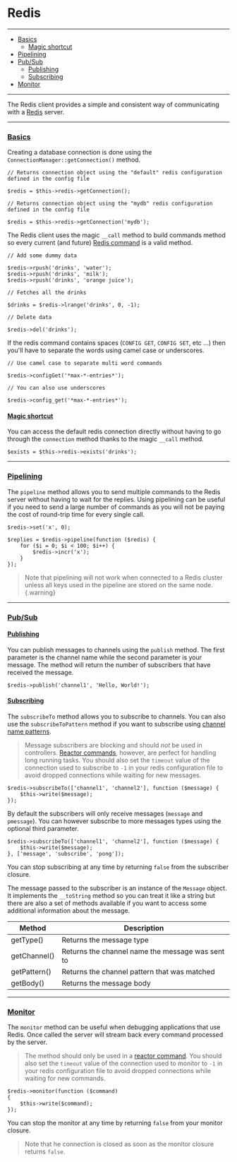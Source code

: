 # Redis

--------------------------------------------------------

* [Basics](#basics)
	- [Magic shortcut](#basics:magic_shortcut)
* [Pipelining](#pipelining)
* [Pub/Sub](#pub_sub)
	- [Publishing](#pub_sub:publishing)
	- [Subscribing](#pub_sub:subscribing)
* [Monitor](#monitor)

--------------------------------------------------------

The Redis client provides a simple and consistent way of communicating with a [Redis](https://redis.io) server.

--------------------------------------------------------

### <a id="basics" href="#basics">Basics</a>

Creating a database connection is done using the `ConnectionManager::getConnection()` method.

```
// Returns connection object using the "default" redis configuration defined in the config file

$redis = $this->redis->getConnection();

// Returns connection object using the "mydb" redis configuration defined in the config file

$redis = $this->redis->getConnection('mydb');
```

The Redis client uses the magic `__call` method to build commands method so every current (and future) [Redis command](https://redis.io/commands) is a valid method.

```
// Add some dummy data

$redis->rpush('drinks', 'water');
$redis->rpush('drinks', 'milk');
$redis->rpush('drinks', 'orange juice');

// Fetches all the drinks

$drinks = $redis->lrange('drinks', 0, -1);

// Delete data

$redis->del('drinks');
```

If the redis command contains spaces (`CONFIG GET`, `CONFIG SET`, etc ...) then you'll have to separate the words using camel case or underscores.

```
// Use camel case to separate multi word commands

$redis->configGet('*max-*-entries*');

// You can also use underscores

$redis->config_get('*max-*-entries*');
```

#### <a id="usage:magic_shortcut" href="#usage:magic_shortcut">Magic shortcut</a>

You can access the default redis connection directly without having to go through the `connection` method thanks to the magic `__call` method.

```
$exists = $this->redis->exists('drinks');
```

--------------------------------------------------------

### <a id="pipelining" href="#pipelining">Pipelining</a>

The `pipeline` method allows you to send multiple commands to the Redis server without having to wait for the replies. Using pipelining can be useful if you need to send a large number of commands as you will not be paying the cost of round-trip time for every single call.

```
$redis->set('x', 0);

$replies = $redis->pipeline(function ($redis) {
	for ($i = 0; $i < 100; $i++) {
		$redis->incr('x');
	}
});
```

> Note that pipelining will not work when connected to a Redis cluster unless all keys used in the pipeline are stored on the same node.
{.warning}

--------------------------------------------------------

### <a id="pub_sub" href="#pub_sub">Pub/Sub</a>

#### <a id="pub_sub:publishing" href="#pub_sub:publishing">Publishing</a>

You can publish messages to channels using the `publish` method. The first parameter is the channel name while the second parameter is your message. The method will return the number of subscribers that have received the message.

```
$redis->publish('channel1', 'Hello, World!');
```

#### <a id="pub_sub:subscribing" href="#pub_sub:subscribing">Subscribing</a>

The `subscribeTo` method allows you to subscribe to channels. You can also use the `subscribeToPattern` method if you want to subscribe using [channel name patterns](https://redis.io/commands/psubscribe).

> Message subscribers are blocking and should *not* be used in controllers. [Reactor commands](:base_url:/docs/:version:/command-line:commands), however, are perfect for handling long running tasks. You should also set the `timeout` value of the connection used to subscribe to `-1` in your redis configuration file to avoid dropped connections while waiting for new messages.

```
$redis->subscribeTo(['channel1', 'channel2'], function ($message) {
	$this->write($message);
});
```

By default the subscribers will only receive messages (`message` and `pmessage`). You can however subscribe to more messages types using the optional third parameter.

```
$redis->subscribeTo(['channel1', 'channel2'], function ($message) {
	$this->write($message);
}, ['message', 'subscribe', 'pong']);
```

You can stop subscribing at any time by returning `false` from the subscriber closure.

The message passed to the subscriber is an instance of the `Message` object. It implements the `__toString` method so you can treat it like a string but there are also a set of methods available if you want to access some additional information about the message.

| Method       | Description                                      |
|--------------|--------------------------------------------------|
| getType()    | Returns the message type                         |
| getChannel() | Returns the channel name the message was sent to |
| getPattern() | Returns the channel pattern that was matched     |
| getBody()    | Returns the message body                         |

--------------------------------------------------------

### <a id="monitor" href="#monitor">Monitor</a>

The `monitor` method can be useful when debugging applications that use Redis. Once called the server will stream back every command processed by the server.

> The method should only be used in a [reactor command](:base_url:/docs/:version:/command-line:commands). You should also set the `timeout` value of the connection used to monitor to `-1` in your redis configuration file to avoid dropped connections while waiting for new commands.

```
$redis->monitor(function ($command)
{
	$this->write($command);
});
```

You can stop the monitor at any time by returning `false` from your monitor closure.

> Note that he connection is closed as soon as the monitor closure returns `false`.